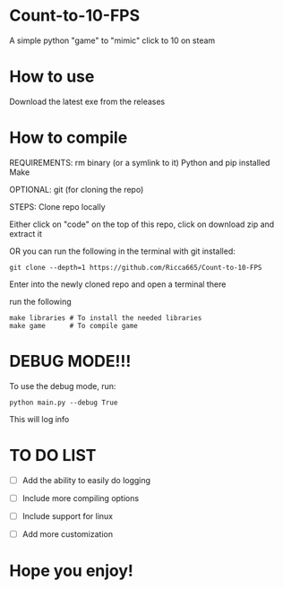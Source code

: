 # Count-to-10-FPS

A simple python "game" to "mimic" click to 10 on steam

# How to use

Download the latest exe from the releases

# How to compile

REQUIREMENTS:
rm binary (or a symlink to it)
Python and pip installed
Make

OPTIONAL:
git (for cloning the repo)

STEPS:
Clone repo locally

Either click on "code" on the top of this repo, click on download zip and extract it

OR you can run the following in the terminal with git installed:
```
git clone --depth=1 https://github.com/Ricca665/Count-to-10-FPS

```

Enter into the newly cloned repo and open a terminal there

run the following
```
make libraries # To install the needed libraries
make game      # To compile game
```

# DEBUG MODE!!!

To use the debug mode, run:
```
python main.py --debug True
```

This will log info

# TO DO LIST
- [ ] Add the ability to easily do logging
- [ ] Include more compiling options
- [ ] Include support for linux
- [ ] Add more customization


# Hope you enjoy!